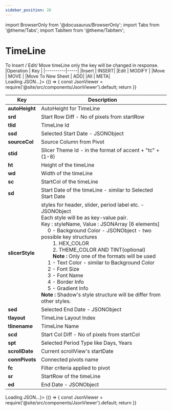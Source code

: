```yaml
---
sidebar_position: 26
---
```


import BrowserOnly from '@docusaurus/BrowserOnly';
import Tabs from '@theme/Tabs';
import TabItem from '@theme/TabItem';

# TimeLine
<Tabs>
<TabItem value="meta" label="Insert / Edit / Move / All" default>
To Insert / Edit/ Move timeLine only the key will be changed in response.
|Operation | Key | 
|----------|-----|   
|Insert | INSERT|
|Edit | MODIFY |
|Move | MOVE |
|Move To New Sheet | ADD|
|All | META|
<br/>
<BrowserOnly fallback={<div>Loading JSON...</div>}>
{() => {
    const JsonViewer = require('@site/src/components/JsonViewer').default;
    return <JsonViewer data={{
        "PIVOT_TIMELINE": {
            "MODIFY": [
                {
                    "autoHeight": true,
                    "srd": 17.8130081300813,
                    "tlid": "Timeline1",
                    "ssd": {
                        "month": 12,
                        "year": 2023,
                        "day": 4
                    },
                    "sourceCol": "C",
                    "stid": "1tc8",
                    "ht": 142,
                    "wd": 350,
                    "sc": 7,
                    "sd": {
                        "month": 1,
                        "year": 2023,
                        "day": 1
                    },
                    "slicerStyle": {
                        "item_off_style": [
                            {
                                "THEME_COLOR": "TEXT1",
                                "TINT": "0.9"
                            },
                            {},
                            "",
                            "",
                            [
                                {},
                                {},
                                {},
                                {}
                            ],
                            {}
                        ],
                        "shadow": {
                            "color": {
                                "THEME_COLOR": "ACCENT1",
                                "TINT": "0.8200000000000001"
                            },
                            "x": 7,
                            "y": 7,
                            "blur": 0,
                            "opacity": 0,
                            "inner": true,
                            "spread": 6
                        },
                        "whole_table_style": [
                            {
                                "THEME_COLOR": "TEXT1",
                                "TINT": "0.98"
                            },
                            {},
                            "",
                            "",
                            [
                                {
                                    "COLOR": {
                                        "THEME_COLOR": "TEXT1",
                                        "TINT": "0.9"
                                    },
                                    "STYLE": "1.0000px solid"
                                },
                                {
                                    "COLOR": {
                                        "THEME_COLOR": "TEXT1",
                                        "TINT": "0.9"
                                    },
                                    "STYLE": "1.0000px solid"
                                },
                                {
                                    "COLOR": {
                                        "THEME_COLOR": "TEXT1",
                                        "TINT": "0.9"
                                    },
                                    "STYLE": "1.0000px solid"
                                },
                                {
                                    "COLOR": {
                                        "THEME_COLOR": "TEXT1",
                                        "TINT": "0.9"
                                    },
                                    "STYLE": "1.0000px solid"
                                }
                            ],
                            {
                                "bgStart": {
                                    "THEME_COLOR": "ACCENT1",
                                    "TINT": "0.9500000000000001"
                                },
                                "bgStop": {
                                    "THEME_COLOR": "ACCENT1",
                                    "TINT": "0.89"
                                }
                            }
                        ],
                        "item_on_style": [
                            {
                                "THEME_COLOR": "ACCENT1"
                            },
                            {},
                            "",
                            "",
                            [
                                {},
                                {},
                                {},
                                {}
                            ],
                            {}
                        ],
                        "period_label2_style": [
                            {},
                            {
                                "THEME_COLOR": "TEXT1",
                                "TINT": "0.38"
                            },
                            "",
                            "",
                            [
                                {},
                                {},
                                {},
                                {}
                            ],
                            {}
                        ],
                        "sliderStyle": "WAY_POINT",
                        "header_style": [
                            {},
                            {
                                "THEME_COLOR": "TEXT1"
                            },
                            "",
                            "",
                            [
                                {},
                                {},
                                {},
                                {}
                            ],
                            {}
                        ],
                        "time_level_style": [
                            {
                                "THEME_COLOR": "TEXT1",
                                "TINT": "0.38"
                            },
                            {},
                            "",
                            "",
                            [
                                {},
                                {},
                                {},
                                {}
                            ],
                            {}
                        ],
                        "period_label1_style": [
                            {},
                            {
                                "THEME_COLOR": "TEXT1",
                                "TINT": "0.38"
                            },
                            "",
                            "",
                            [
                                {},
                                {},
                                {},
                                {}
                            ],
                            {}
                        ],
                        "slider_label_style": [
                            {},
                            {
                                "HEX_COLOR": "z-automatic"
                            },
                            "",
                            "",
                            [
                                {},
                                {},
                                {},
                                {}
                            ],
                            {}
                        ],
                        "item_off_space_style": [
                            {
                                "THEME_COLOR": "TEXT1",
                                "TINT": "0.85"
                            },
                            {},
                            "",
                            "",
                            [
                                {},
                                {},
                                {},
                                {}
                            ],
                            {}
                        ],
                        "item_on_space_style": [
                            {
                                "THEME_COLOR": "TEXT1",
                                "TINT": "0.85"
                            },
                            {},
                            "",
                            "",
                            [
                                {},
                                {},
                                {},
                                {}
                            ],
                            {}
                        ]
                    },
                    "sed": {
                        "month": 12,
                        "year": 2023,
                        "day": 5
                    },
                    "tlayout": 0,
                    "tlinename": "C",
                    "scd": 59.67479674796766,
                    "spt": "DAYS",
                    "scrollDate": {
                        "month": 11,
                        "year": 2023,
                        "day": 25
                    },
                    "connPivots": [
                        "PivotTable1"
                    ],
                    "fc": "btwn",
                    "sr": 6,
                    "ed": {
                        "month": 12,
                        "year": 2023,
                        "day": 31
                    }
                }
            ]
    }
    }} />
    }}
</BrowserOnly>
<br/>

| Key         | Description |
|-------------|-------|
| <b>autoHeight</b>     | AutoHeight for TimeLine  |
| <b>srd</b>    | Start Row Diff - No of pixels from startRow   |
| <b>tlid</b>  | TimeLine Id     |
| <b>ssd</b>   |  Selected Start Date - JSONObject |
|<b>sourceCol</b> | Source Column from Pivot|
|<b>stid</b> | Slicer Theme Id - in the format of accent + "tc" + (1-8)|
|<b>ht</b>  | Height of the timeLine|
|<b>wd</b>  | Width of the timeLine|
|<b>sc</b>  | StartCol of the timeLine|
|<b>sd</b>  | Start Date of the timeLine - similar to Selected Start Date|
|<b>slicerStyle</b>  | styles for header, slider, period label etc. - JSONObject <br/> Each style will be as key-value pair.<br/> Key : styleName, Value : JSONArray [6 elements] <br/> &emsp; 0 - Background Color - JSONObject - two possible key structures <br/>&emsp;&emsp; 1. HEX_COLOR <br/>&emsp;&emsp; 2. THEME_COLOR AND TINT(optional) <br/>&emsp;&emsp; <b>Note :</b> Only one of the formats will be used <br/>&emsp; 1 - Text Color - similar to Background Color <br/> &emsp; 2 - Font Size <br/>&emsp; 3 - Font Name <br/>&emsp; 4 - Border Info <br/>&emsp; 5 - Gradient Info <br/><b> Note :</b> Shadow's style structure will be differ from other styles.|
|<b>sed</b>  | Selected End Date - JSONObject|
|<b>tlayout</b>  | TimeLine Layout Index|
|<b>tlinename</b> | TimeLine Name| 
|<b>scd</b>  | Start Col Diff - No of pixels from startCol|
|<b>spt</b>  | Selected Period Type like Days, Years|
|<b>scrollDate</b>  | Current scrollView's startDate|
|<b>connPivots</b>  | Connected pivots name|
|<b>fc</b>  | Filter criteria applied to pivot|
|<b>sr</b>  | StartRow of the timeLine |
|<b>ed</b>  | End Date - JSONObject|
  </TabItem>

  <TabItem value="delete" label="Delete" default>
  <BrowserOnly fallback={<div>Loading JSON...</div>}>
    {() => {
        const JsonViewer = require('@site/src/components/JsonViewer').default;
        return <JsonViewer data={{
            "PIVOT_TIMELINE": {
            "DELETE": [
                "Timeline1"
            ]
        }
        }} />
            }}
    </BrowserOnly>
  </TabItem>
</Tabs>